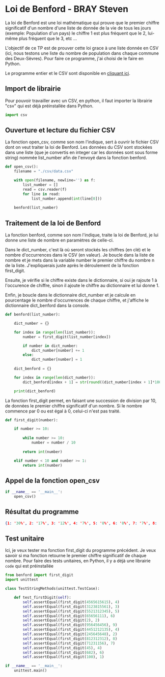 # Loi de Benford - BRAY Steven

La loi de Benford est une loi mathématique qui prouve que le premier chiffre significatif d'un nombre d'une liste de donnée de la vie de tous les jours (exemple: Population d'un pays) le chiffre 1 est plus fréquent que le 2, lui-même plus fréquent que le 3, etc ...

L'objectif de ce TP est de prouver cette loi grace à une liste donnée en CSV (ici, nous testons une liste du nombre de population dans chaque commune des Deux-Sèvres). Pour faire ce programme, j'ai choisi de le faire en Python.

Le programme entier et le CSV sont disponible en [cliquant ici](https://forge.iut-larochelle.fr/sbray/benford_py).

## Import de librairie

Pour pouvoir travailler avec un CSV, en python, il faut importer la librairie "csv" qui est déjà préinstallée dans Python.

```python
import csv
```

## Ouverture et lecture du fichier CSV

La fonction open_csv, comme son nom l'indique, sert à ouvrir le fichier CSV dont on veut traiter la loi de Benford. Les données du CSV sont stockées dans une liste (que je convertis en integer car les données sont sous forme string) nommée list_number afin de l'envoyé dans la fonction benford.

```python
def open_csv():
    filename = "./csv/data.csv"

    with open(filename, newline='') as f:
        list_number = []
        read = csv.reader(f)
        for line in read:
            list_number.append(int(line[0]))
    
    benford(list_number)
```

## Traitement de la loi de Benford

La fonction benford, comme son nom l'indique, traite la loi de Benford, je lui donne une liste de nombre en paramètres de celle-ci. 

Dans le dict_number, c'est là où seront stockés les chiffres (en clé) et le nombre d'occurrences dans le CSV (en valeur). Je boucle dans la liste de nombre et je mets dans la variable number le premier chiffre du nombre n de la liste. J'expliquerais juste après le déroulement de la fonction first_digit. 

Ensuite, je vérifie si le chiffre existe dans le dictionnaire, si oui je rajoute 1 à l'occurence de chiffre, sinon il ajoute le chiffre au dictionnaire et lui donne 1. 

Enfin, je boucle dans le dictionnaire dict_number et je calcule en pourcentage le nombre d'occurrences de chaque chiffre, et j'affiche le dictionnaire dict_benford dans la console.

```python
def benford(list_number):

    dict_number = {}

    for index in range(len(list_number)):
        number = first_digit(list_number[index])

        if number in dict_number:
            dict_number[number] += 1
        else:
            dict_number[number] = 1
    
    dict_benford = {}

    for index in range(len(dict_number)):
        dict_benford[index + 1] = str(round((dict_number[index + 1]*100)/len(list_number))) + "%"

    print(dict_benford)
```

La fonction first_digit permet, en faisant une succession de division par 10, de données le premier chiffre significatif d'un nombre. Si le nombre commence par 0 ou est égal à 0, celui-ci n'est pas traité.

```python
def first_digit(number):

    if number >= 10:
        
        while number >= 10:
            number = number / 10
        
        return int(number)

    elif number < 10 and number >= 1:
        return int(number)
```

## Appel de la fonction open_csv

```python
if __name__ == '__main__':
    open_csv()
```

## Résultat du programme

```json
{1: '30%', 2: '17%', 3: '12%', 4: '7%', 5: '8%', 6: '8%', 7: '7%', 8: '7%', 9: '5%'}
```
## Test unitaire

Ici, je veux tester ma fonction first_digit du programme précédent. Je veux savoir si ma fonction retourne le premier chiffre significatif de chaque nombre. Pour faire des tests unitaires, en Python, il y a déjà une librairie `code` qui est préinstallée

```python
from benford import first_digit
import unittest

class TestStringMethods(unittest.TestCase):

    def test_firstDigit(self):
        self.assertEqual(first_digit(4565615615), 4)
        self.assertEqual(first_digit(3123815561), 3)
        self.assertEqual(first_digit(5521312345), 5)
        self.assertEqual(first_digit(65656111), 6)
        self.assertEqual(first_digit(2), 2)
        self.assertEqual(first_digit(956456456), 9)
        self.assertEqual(first_digit(4451212135), 4)
        self.assertEqual(first_digit(245645648), 2)
        self.assertEqual(first_digit(812312312), 8)
        self.assertEqual(first_digit(71231156), 7)
        self.assertEqual(first_digit(45), 4)
        self.assertEqual(first_digit(682), 6)
        self.assertEqual(first_digit(100), 1)

if __name__ == '__main__':
    unittest.main()
```